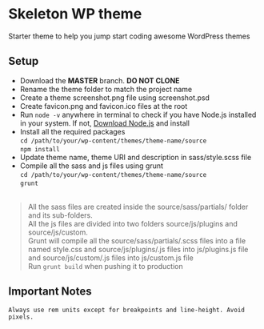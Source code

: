 # Skeleton WP theme
Starter theme to help you jump start coding awesome WordPress themes

## Setup
- Download the **MASTER** branch. **DO NOT CLONE**
- Rename the theme folder to match the project name
- Create a theme screenshot.png file using screenshot.psd
- Create favicon.png and favicon.ico files at the root
- Run `node -v` anywhere in terminal to check if you have Node.js installed in your system. If not, [Download Node.js](https://nodejs.org/en/) and install
- Install all the required packages <br>
`cd /path/to/your/wp-content/themes/theme-name/source` <br>
`npm install`
- Update theme name, theme URI and description in sass/style.scss file
- Compile all the sass and js files using grunt<br>
`cd /path/to/your/wp-content/themes/theme-name/source` <br>
`grunt`<br><br>
> All the sass files are created inside the source/sass/partials/ folder and its sub-folders. <br>All the js files are divided into two folders source/js/plugins and source/js/custom. <br>Grunt will compile all the source/sass/partials/.scss files into a file named style.css and source/js/plugins/.js files into js/plugins.js file and source/js/custom/.js files into js/custom.js file
<br>Run `grunt build` when pushing it to production

## Important Notes
	Always use rem units except for breakpoints and line-height. Avoid pixels.